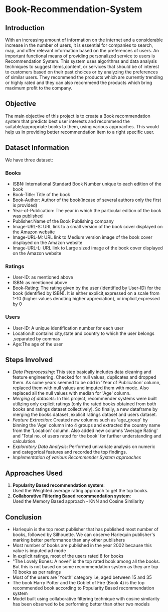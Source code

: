 # **Book-Recommendation-System**
## **Introduction**
With an increasing amount of information on the internet and a considerable increase in the number of users, it is essential for companies to search, map, and offer relevant information based on the preferences of users. An important functional means of providing personalized service to users is Recommendation System. This system uses algorithms and data analysis techniques to suggest items,content, or services that should be of interest to customers based on their past choices or by analyzing the preferences of similar users. They recommend the products which are currently trending or highly rated and they can also recommend the products which bring maximum profit to the company.
## **Objective**
The main objective of this project is to create a Book recommendation system that predicts best user interests and recommend the suitable/appropriate books to them, using various approaches. This would help us in providing better recommendation item to a right specific user.
## **Dataset Information**
We have three dataset:
### **Books**
- ISBN: International Standard Book Number unique to each edition of the book
- Book-Title: Title of the book
- Book-Author: Author of the book(incase of several authors only the first is provided)
- Year-of-Publication: The year in which the particular edition of the book was published
- Publisher:Name of the Book Publishing company
- Image-URL-S: URL link to a small version of the book cover displayed on the Amazon website
- Image-URL-M: URL link to Medium version image of the book cover displayed on the Amazon website
- Image-URL-L: URL link to Large sized image of the book cover displayed on the Amazon website
### **Ratings**
- User-ID: as mentioned above
- ISBN: as mentioned above
- Book-Rating: The rating given by the user (identified by User-ID) for the book (identified by ISBN). It is either explicit,expressed on a scale from 1-10 (higher values denoting higher appreciation), or implicit,expressed by 0
### **Users**
- User-ID: A unique identification number for each user
- Location:It contains city,state and country to which the user belongs ,separated by commas
- Age:The age of the user
## **Steps Involved**
- *Data Preprocessing*: This step basically includes data cleaning and feature engineering. Checked for null values, duplicates and dropped them. As some years seemed to be odd in 'Year of Publication' column, replaced them with null values and imputed them with mode. Also replaced all the null values with median for 'Age' column.
- *Merging of datasets*: In this project, recommender systems were built utilizing only explicit ratings (only the rated books obtained from both books and ratings dataset collectively). So finally, a new dataframe by merging the books dataset ,explicit ratings dataset and users dataset.
- *Feature Extraction*: Created new columns such as 'age_group' by binning the 'Age' column into 4 groups and extracted the country name from the 'Location' column. Also added new columns 'Average Rating' and 'Total no. of users rated for the book' for further understanding and calculation.
- *Exploratory Data Analysis*: Performed univariate analysis on numeric and categorical features and recorded the top findings.
- *Implementation of various Recommender System approaches*
## **Approaches Used**
1. **Popularity Based recommendation system**:  <br>
Used the Weighted average rating approach to get the top books.
2. **Collaborative Filitering Based recommendation system**: <br>
Used the Memory Based approach - KNN and Cosine Similarity
## **Conclusion**
- Harlequin is the top most publisher that has published most number of books, followed by Silhouette. We can observe Harlequin publisher's marking better performance than any other publishers
- Most number of books are published in the year 2002 because this value is imputed ad mode
- In explicit ratings, most of the users rated 8 for books
- "The Lovely Bones: A novel" is the top rated book among all the books. But this is not based on some recommendation system as they are top 10 books as per ratings
- Most of the users are 'Youth' category i.e, aged between 15 and 35
- The book Harry Potter and the Goblet of Fire (Book 4) is the top recommended book according to Popularity Based recommendation system
- Model built using collaborative filtering technique with cosine similarity has been observed to be performing better than other two models
